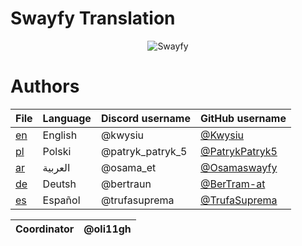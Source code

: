 # Swayfy Translation

<div align="center">
<img src="https://cdn.swayfy.xyz/tlo-transparent.png" alt="Swayfy"  />
</div>
                                              
                                        
# Authors

| File      | Language  | Discord username | GitHub username                                   |
|-----------|-----------|------------------|---------------------------------------------------|
| [en](/en) | English   | @kwysiu          | [@Kwysiu](https://github.com/Kwysiu)              |
| [pl](/pl) | Polski    | @patryk_patryk_5 | [@PatrykPatryk5](https://github.com/PatrykPatryk5)|
| [ar](/ar) | العربية      | @osama_et        | [@Osamaswayfy](https://github.com/Osamaswayfy)    |
| [de](/de) | Deutsh    | @bertraun        | [@BerTram-at](https://github.com/BerTram-at)      |
| [es](/es) | Español   | @trufasuprema    | [@TrufaSuprema](https://github.com/TrufaSuprema)  |




| Coordinator | @oli11gh |
|-------------|---------|
